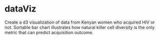 # dataViz
Create a d3 visualization of data from Kenyan women who acquired HIV or not. Sortable bar chart illustrates how natural killer cell diversity is the only metric that can predict acquisition outcome.
